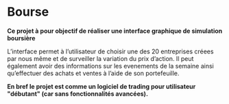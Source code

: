 # Bourse

**Ce projet à pour objectif  de réaliser une interface graphique  de simulation boursière**

L’interface permet à l’utilisateur de choisir une des 20 entreprises créees par nous même et de
surveiller la variation du prix d’action. Il peut également avoir des informations sur les evenements de
la semaine ainsi qu’effectuer des achats et ventes à l’aide de son portefeuille.

**En bref le projet est comme un logiciel de trading pour utilisateur "débutant" (car sans
fonctionnalités avancées).**
